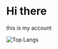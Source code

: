 # Hi there
this is my account


![Top Langs](https://github-readme-stats.vercel.app/api/top-langs/?username=DavidNaderer01&theme=tokyonight)
